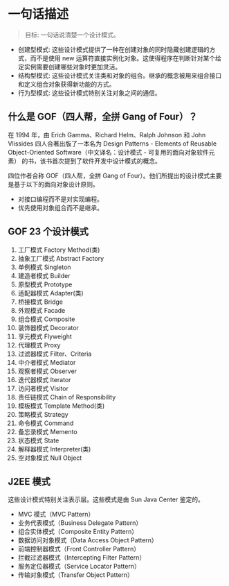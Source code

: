 # 一句话描述

> 目标: 一句话说清楚一个设计模式。

- 创建型模式: 这些设计模式提供了一种在创建对象的同时隐藏创建逻辑的方式，而不是使用 new 运算符直接实例化对象。这使得程序在判断针对某个给定实例需要创建哪些对象时更加灵活。
- 结构型模式: 这些设计模式关注类和对象的组合。继承的概念被用来组合接口和定义组合对象获得新功能的方式。
- 行为型模式: 这些设计模式特别关注对象之间的通信。

## 什么是 GOF（四人帮，全拼 Gang of Four）？

在 1994 年，由 Erich Gamma、Richard Helm、Ralph Johnson 和 John Vlissides 四人合著出版了一本名为 Design Patterns - Elements of Reusable Object-Oriented Software（中文译名：设计模式 - 可复用的面向对象软件元素） 的书，该书首次提到了软件开发中设计模式的概念。

四位作者合称 GOF（四人帮，全拼 Gang of Four）。他们所提出的设计模式主要是基于以下的面向对象设计原则。

- 对接口编程而不是对实现编程。
- 优先使用对象组合而不是继承。

## GOF 23 个设计模式

1. 工厂模式 Factory Method(类)
2. 抽象工厂模式 Abstract Factory
3. 单例模式 Singleton
4. 建造者模式 Builder
5. 原型模式 Prototype
6. 适配器模式 Adapter(类)
7. 桥接模式 Bridge
8. 外观模式 Facade
9. 组合模式 Composite
10. 装饰器模式 Decorator
11. 享元模式 Flyweight
12. 代理模式 Proxy
13. 过滤器模式 Filter、Criteria
14. 中介者模式 Mediator
15. 观察者模式 Observer
16. 迭代器模式 Iterator
17. 访问者模式 Visitor
18. 责任链模式 Chain of Responsibility
19. 模板模式 Template Method(类)
20. 策略模式 Strategy
21. 命令模式 Command
22. 备忘录模式 Memento
23. 状态模式 State
24. 解释器模式 Interpreter(类)
25. 空对象模式 Null Object

## J2EE 模式

这些设计模式特别关注表示层。这些模式是由 Sun Java Center 鉴定的。

- MVC 模式（MVC Pattern）
- 业务代表模式（Business Delegate Pattern）
- 组合实体模式（Composite Entity Pattern）
- 数据访问对象模式（Data Access Object Pattern）
- 前端控制器模式（Front Controller Pattern）
- 拦截过滤器模式（Intercepting Filter Pattern）
- 服务定位器模式（Service Locator Pattern）
- 传输对象模式（Transfer Object Pattern）

